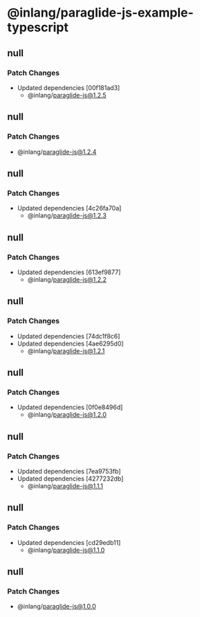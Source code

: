 # @inlang/paraglide-js-example-typescript

## null

### Patch Changes

- Updated dependencies [00f181ad3]
  - @inlang/paraglide-js@1.2.5

## null

### Patch Changes

- @inlang/paraglide-js@1.2.4

## null

### Patch Changes

- Updated dependencies [4c26fa70a]
  - @inlang/paraglide-js@1.2.3

## null

### Patch Changes

- Updated dependencies [613ef9877]
  - @inlang/paraglide-js@1.2.2

## null

### Patch Changes

- Updated dependencies [74dc1f8c6]
- Updated dependencies [4ae6295d0]
  - @inlang/paraglide-js@1.2.1

## null

### Patch Changes

- Updated dependencies [0f0e8496d]
  - @inlang/paraglide-js@1.2.0

## null

### Patch Changes

- Updated dependencies [7ea9753fb]
- Updated dependencies [4277232db]
  - @inlang/paraglide-js@1.1.1

## null

### Patch Changes

- Updated dependencies [cd29edb11]
  - @inlang/paraglide-js@1.1.0

## null

### Patch Changes

- @inlang/paraglide-js@1.0.0
